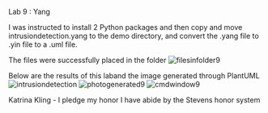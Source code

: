 Lab 9 : Yang 

I was instructed to install 2 Python packages and then copy and move intrusiondetection.yang to the demo directory, and convert the .yang file to .yin file to a .uml file. 

The files were successfully placed in the folder 
![filesinfolder9](https://github.com/user-attachments/assets/86d3823a-bff2-49cd-b22a-d3110921b414)

Below are the results of this laband the image generated through PlantUML 
![intrusiondetection](https://github.com/user-attachments/assets/b974d52b-8957-4b98-8bbf-91939a3efb23)
![photogenerated9](https://github.com/user-attachments/assets/7a70b363-2c67-42b9-8bb4-f2396233727f)
![cmdwindow9](https://github.com/user-attachments/assets/170f31f5-4ac9-4fb8-99f9-89fcf2eb05a8)


Katrina Kling - I pledge my honor I have abide by the Stevens honor system 
